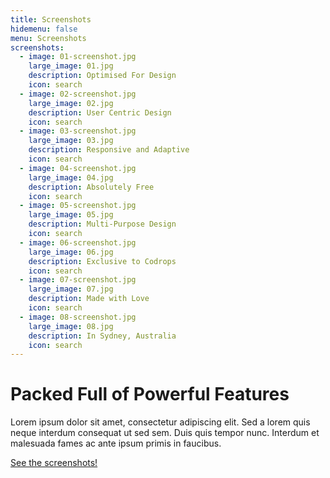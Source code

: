 ```yaml
---
title: Screenshots
hidemenu: false
menu: Screenshots
screenshots:
  - image: 01-screenshot.jpg
    large_image: 01.jpg
    description: Optimised For Design
    icon: search
  - image: 02-screenshot.jpg
    large_image: 02.jpg
    description: User Centric Design
    icon: search
  - image: 03-screenshot.jpg
    large_image: 03.jpg
    description: Responsive and Adaptive
    icon: search
  - image: 04-screenshot.jpg
    large_image: 04.jpg
    description: Absolutely Free
    icon: search
  - image: 05-screenshot.jpg
    large_image: 05.jpg
    description: Multi-Purpose Design
    icon: search
  - image: 06-screenshot.jpg
    large_image: 06.jpg
    description: Exclusive to Codrops
    icon: search
  - image: 07-screenshot.jpg
    large_image: 07.jpg
    description: Made with Love
    icon: search
  - image: 08-screenshot.jpg
    large_image: 08.jpg
    description: In Sydney, Australia
    icon: search
---
```


# Packed Full of Powerful Features

Lorem ipsum dolor sit amet, consectetur adipiscing elit. Sed a lorem quis neque interdum consequat ut sed sem. Duis quis tempor nunc. Interdum et malesuada fames ac ante ipsum primis in faucibus.

<a href="#screenshots" class="button is-info is-outlined">See the screenshots! <i class="fa fa-long-arrow-right"></i></a>